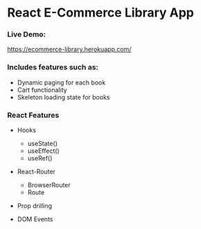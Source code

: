 # React E-Commerce Library App

### Live Demo:
https://ecommerce-library.herokuapp.com/

### Includes features such as:
- Dynamic paging for each book
- Cart functionality
- Skeleton loading state for books

### React Features
 - Hooks
	 - useState()
	 - useEffect()
	 - useRef()

- React-Router
	- BrowserRouter
	- Route

- Prop drilling
- DOM  Events
